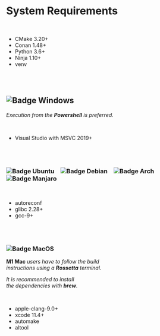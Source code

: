 
# System Requirements

<br>

-   CMake 3.20+
-   Conan 1.48+
-   Python 3.6+
-   Ninja 1.10+
-   venv


<br>
<br>

## ![Badge Windows]

*Execution from the **Powershell** is preferred.*

<br>

-   Visual Studio with MSVC 2019+


<br>
<br>

### ![Badge Ubuntu]   ![Badge Debian]   ![Badge Arch]   ![Badge Manjaro]

<br>

-   autoreconf
-   glibc 2.28+
-   gcc-9+

<br>
<br>

### ![Badge MacOS]

**M1 Mac** *users have to follow the build* <br>
*instructions using a **Rossetta** terminal.*

*It is recommended to install* <br>
*the dependencies with **brew**.*

<br>

-   apple-clang-9.0+
-   xcode 11.4+
-   automake
-   altool

<br>



<!---------------------------------[ Badges ]---------------------------------->

[Badge Windows]: https://img.shields.io/badge/Windows-10+-0062ad.svg?style=for-the-badge&labelColor=0078D6&logoColor=white&logo=Windows
[Badge Manjaro]: https://img.shields.io/badge/Manjaro-289044.svg?style=for-the-badge&labelColor=35BF5C&logoColor=white&logo=Manjaro
[Badge Debian]: https://img.shields.io/badge/Debian-7d1627.svg?style=for-the-badge&labelColor=A81D33&logoColor=white&logo=Debian
[Badge Ubuntu]: https://img.shields.io/badge/Ubuntu-b44019.svg?style=for-the-badge&labelColor=E95420&logoColor=white&logo=Ubuntu
[Badge Arch]: https://img.shields.io/badge/Arch-116b98.svg?style=for-the-badge&labelColor=1793D1&logoColor=white&logo=ArchLinux
[Badge MacOS]: https://img.shields.io/badge/MacOS-10.15+-666666.svg?style=for-the-badge&labelColor=7d7d7d&logoColor=white&logo=Apple

